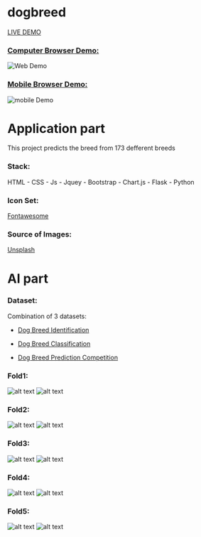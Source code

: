 # dogbreed

[LIVE DEMO]()
### <ins>Computer Browser Demo: </ins>
![Web Demo](images/web.gif)

### <ins>Mobile Browser Demo:</ins>
![mobile Demo](images/mobile.gif)

# Application part 
This project predicts  the breed from 173 defferent breeds
  
### Stack:

HTML - CSS - Js - Jquey - Bootstrap - Chart.js - Flask - Python 

### Icon Set: 
[Fontawesome](https://www.Fontawesome.com)

### Source of Images: 
[Unsplash](https://unsplash.com/)

# AI part 

### Dataset:

Combination of 3 datasets:

- [Dog Breed Identification](https://www.kaggle.com/c/dog-breed-identification/data)

- [Dog Breed Classification](https://www.kaggle.com/venktesh/person-images)

- [Dog Breed Prediction Competition](https://www.kaggle.com/malhotra1432/dog-breed-prediction-competition)


### Fold1:
![alt text](images/loss1.png) ![alt text](images/acc1.png)
### Fold2:
![alt text](images/loss1.png) ![alt text](images/acc1.png)
### Fold3:
![alt text](images/loss1.png) ![alt text](images/acc1.png)
### Fold4:
![alt text](images/loss1.png) ![alt text](images/acc1.png)
### Fold5:
![alt text](images/loss1.png) ![alt text](images/acc1.png)



